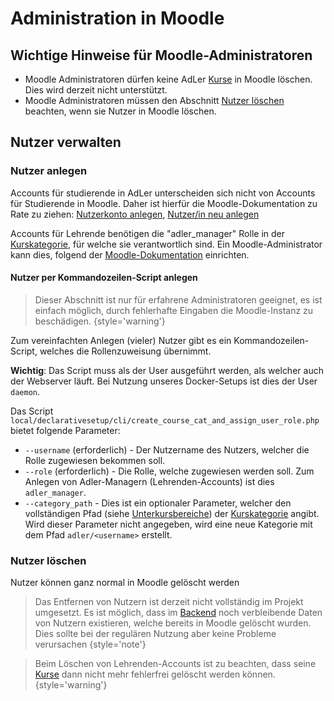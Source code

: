 # Administration in Moodle

## Wichtige Hinweise für Moodle-Administratoren
- Moodle Administratoren dürfen keine AdLer [Kurse](Lernwelt-GE.md) in Moodle löschen. Dies wird derzeit nicht
  unterstützt.
- Moodle Administratoren müssen den Abschnitt [Nutzer löschen](#nutzer-l-schen) beachten, wenn sie Nutzer in Moodle löschen.

## Nutzer verwalten

### Nutzer anlegen
Accounts für studierende in AdLer unterscheiden sich nicht von Accounts für Studierende in Moodle.
Daher ist hierfür die Moodle-Dokumentation zu Rate zu ziehen: 
[Nutzerkonto anlegen](https://docs.moodle.org/404/de/Nutzerkonten_anlegen), 
[Nutzer/in neu anlegen](https://docs.moodle.org/404/de/Nutzer/in_neu_anlegen)

Accounts für Lehrende benötigen die "adler_manager" Rolle in der 
[Kurskategorie](Kurskategorie-VP.md), für welche sie verantwortlich sind.
Ein Moodle-Administrator kann dies, folgend der 
[Moodle-Dokumentation](https://docs.moodle.org/404/de/Kursbereichseinschreibung) einrichten.

#### Nutzer per Kommandozeilen-Script anlegen

> Dieser Abschnitt ist nur für erfahrene Administratoren geeignet, es ist einfach möglich,
> durch fehlerhafte Eingaben die Moodle-Instanz zu beschädigen.
> {style='warning'}

Zum vereinfachten Anlegen (vieler) Nutzer gibt es ein Kommandozeilen-Script, welches die Rollenzuweisung übernimmt.

**Wichtig**: Das Script muss als der User ausgeführt werden, als welcher auch der Webserver läuft. 
Bei Nutzung unseres Docker-Setups ist dies der User `daemon`.

Das Script `local/declarativesetup/cli/create_course_cat_and_assign_user_role.php` bietet folgende Parameter:
- `--username` (erforderlich) - Der Nutzername des Nutzers, welcher die Rolle zugewiesen bekommen soll.
- `--role` (erforderlich) - Die Rolle, welche zugewiesen werden soll. Zum Anlegen von Adler-Managern 
(Lehrenden-Accounts) ist dies `adler_manager`.
- `--category_path` - Dies ist ein optionaler Parameter, welcher den vollständigen Pfad (siehe 
[Unterkursbereiche](https://docs.moodle.org/404/de/Kursbereiche#Unterkursbereiche_anlegen)) der 
[Kurskategorie](Kurskategorie-VP.md) angibt. Wird dieser Parameter nicht angegeben, wird eine neue Kategorie mit dem 
Pfad `adler/<username>` erstellt.

### Nutzer löschen
Nutzer können ganz normal in Moodle gelöscht werden

> Das Entfernen von Nutzern ist derzeit nicht vollständig im Projekt umgesetzt. Es ist möglich, dass im 
> [Backend](Backend-GE.md) noch verbleibende Daten von Nutzern existieren, welche bereits in Moodle gelöscht wurden.
> Dies sollte bei der regulären Nutzung aber keine Probleme verursachen
> {style='note'}
 
> Beim Löschen von Lehrenden-Accounts ist zu beachten, dass seine [Kurse](Lernwelt-GE.md) dann nicht mehr fehlerfrei 
> gelöscht werden können.
> {style='warning'}
